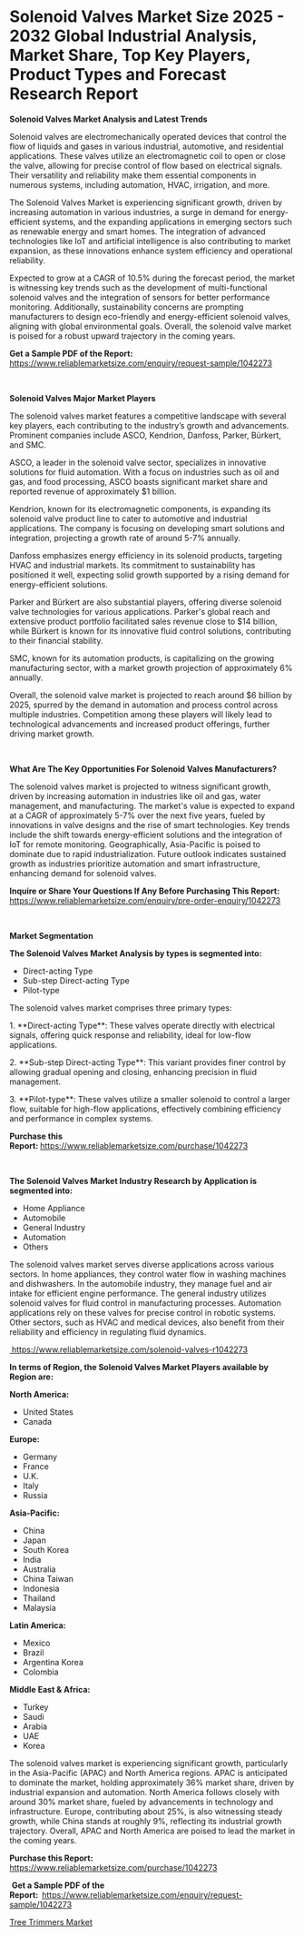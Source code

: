 <p><h1>Solenoid Valves Market Size 2025 - 2032 Global Industrial Analysis, Market Share, Top Key Players, Product Types and Forecast Research Report</h1></p><p><strong>Solenoid Valves Market Analysis and Latest Trends</strong></p>
<p><p>Solenoid valves are electromechanically operated devices that control the flow of liquids and gases in various industrial, automotive, and residential applications. These valves utilize an electromagnetic coil to open or close the valve, allowing for precise control of flow based on electrical signals. Their versatility and reliability make them essential components in numerous systems, including automation, HVAC, irrigation, and more.</p><p>The Solenoid Valves Market is experiencing significant growth, driven by increasing automation in various industries, a surge in demand for energy-efficient systems, and the expanding applications in emerging sectors such as renewable energy and smart homes. The integration of advanced technologies like IoT and artificial intelligence is also contributing to market expansion, as these innovations enhance system efficiency and operational reliability.</p><p>Expected to grow at a CAGR of 10.5% during the forecast period, the market is witnessing key trends such as the development of multi-functional solenoid valves and the integration of sensors for better performance monitoring. Additionally, sustainability concerns are prompting manufacturers to design eco-friendly and energy-efficient solenoid valves, aligning with global environmental goals. Overall, the solenoid valve market is poised for a robust upward trajectory in the coming years.</p></p>
<p><strong>Get a Sample PDF of the Report:&nbsp;</strong> <a href="https://www.reliablemarketsize.com/enquiry/request-sample/1042273?utm_campaign=2532&utm_medium=2&utm_source=Github&utm_content=ia&utm_term=21022025&utm_id=solenoid-valves">https://www.reliablemarketsize.com/enquiry/request-sample/1042273</a></p>
<p>&nbsp;</p>
<p><strong>Solenoid Valves Major Market Players</strong></p>
<p><p>The solenoid valves market features a competitive landscape with several key players, each contributing to the industry’s growth and advancements. Prominent companies include ASCO, Kendrion, Danfoss, Parker, Bürkert, and SMC. </p><p>ASCO, a leader in the solenoid valve sector, specializes in innovative solutions for fluid automation. With a focus on industries such as oil and gas, and food processing, ASCO boasts significant market share and reported revenue of approximately $1 billion.</p><p>Kendrion, known for its electromagnetic components, is expanding its solenoid valve product line to cater to automotive and industrial applications. The company is focusing on developing smart solutions and integration, projecting a growth rate of around 5-7% annually.</p><p>Danfoss emphasizes energy efficiency in its solenoid products, targeting HVAC and industrial markets. Its commitment to sustainability has positioned it well, expecting solid growth supported by a rising demand for energy-efficient solutions.</p><p>Parker and Bürkert are also substantial players, offering diverse solenoid valve technologies for various applications. Parker's global reach and extensive product portfolio facilitated sales revenue close to $14 billion, while Bürkert is known for its innovative fluid control solutions, contributing to their financial stability.</p><p>SMC, known for its automation products, is capitalizing on the growing manufacturing sector, with a market growth projection of approximately 6% annually.</p><p>Overall, the solenoid valve market is projected to reach around $6 billion by 2025, spurred by the demand in automation and process control across multiple industries. Competition among these players will likely lead to technological advancements and increased product offerings, further driving market growth.</p></p>
<p>&nbsp;</p>
<p><strong>What Are The Key Opportunities For Solenoid Valves Manufacturers?</strong></p>
<p><p>The solenoid valves market is projected to witness significant growth, driven by increasing automation in industries like oil and gas, water management, and manufacturing. The market's value is expected to expand at a CAGR of approximately 5-7% over the next five years, fueled by innovations in valve designs and the rise of smart technologies. Key trends include the shift towards energy-efficient solutions and the integration of IoT for remote monitoring. Geographically, Asia-Pacific is poised to dominate due to rapid industrialization. Future outlook indicates sustained growth as industries prioritize automation and smart infrastructure, enhancing demand for solenoid valves.</p></p>
<p><strong>Inquire or Share Your Questions If Any Before Purchasing This Report:</strong> <a href="https://www.reliablemarketsize.com/enquiry/pre-order-enquiry/1042273?utm_campaign=2532&utm_medium=2&utm_source=Github&utm_content=ia&utm_term=21022025&utm_id=solenoid-valves">https://www.reliablemarketsize.com/enquiry/pre-order-enquiry/1042273</a></p>
<p>&nbsp;</p>
<p><strong>Market Segmentation</strong></p>
<p><strong>The Solenoid Valves Market Analysis by types is segmented into:</strong></p>
<p><ul><li>Direct-acting Type</li><li>Sub-step Direct-acting Type</li><li>Pilot-type</li></ul></p>
<p><p>The solenoid valves market comprises three primary types: </p><p>1. **Direct-acting Type**: These valves operate directly with electrical signals, offering quick response and reliability, ideal for low-flow applications. </p><p>2. **Sub-step Direct-acting Type**: This variant provides finer control by allowing gradual opening and closing, enhancing precision in fluid management.</p><p>3. **Pilot-type**: These valves utilize a smaller solenoid to control a larger flow, suitable for high-flow applications, effectively combining efficiency and performance in complex systems.</p></p>
<p><strong>Purchase this Report:&nbsp;</strong><a href="https://www.reliablemarketsize.com/purchase/1042273?utm_campaign=2532&utm_medium=2&utm_source=Github&utm_content=ia&utm_term=21022025&utm_id=solenoid-valves">https://www.reliablemarketsize.com/purchase/1042273</a></p>
<p>&nbsp;</p>
<p><strong>The Solenoid Valves Market Industry Research by Application is segmented into:</strong></p>
<p><ul><li>Home Appliance</li><li>Automobile</li><li>General Industry</li><li>Automation</li><li>Others</li></ul></p>
<p><p>The solenoid valves market serves diverse applications across various sectors. In home appliances, they control water flow in washing machines and dishwashers. In the automobile industry, they manage fuel and air intake for efficient engine performance. The general industry utilizes solenoid valves for fluid control in manufacturing processes. Automation applications rely on these valves for precise control in robotic systems. Other sectors, such as HVAC and medical devices, also benefit from their reliability and efficiency in regulating fluid dynamics.</p></p>
<p><a href="https://www.reliablemarketsize.com/solenoid-valves-r1042273?utm_campaign=2532&utm_medium=2&utm_source=Github&utm_content=ia&utm_term=21022025&utm_id=solenoid-valves">&nbsp;https://www.reliablemarketsize.com/solenoid-valves-r1042273</a></p>
<p><strong>In terms of Region, the Solenoid Valves Market Players available by Region are:</strong></p>
<p>
    <p> <strong> North America: </strong>
        <ul>
            <li>United States</li>
            <li>Canada</li>
        </ul>
        </p> 
    <p> <strong> Europe: </strong>
        <ul>
            <li>Germany</li>
            <li>France</li>
            <li>U.K.</li>
            <li>Italy</li>
            <li>Russia</li>
        </ul>
        </p> 
    <p> <strong> Asia-Pacific: </strong>
        <ul>
            <li>China</li>
            <li>Japan</li>
            <li>South Korea</li>
            <li>India</li>
            <li>Australia</li>
            <li>China Taiwan</li>
            <li>Indonesia</li>
            <li>Thailand</li>
            <li>Malaysia</li>
        </ul>
        </p> 
    <p> <strong> Latin America: </strong>
        <ul>
            <li>Mexico</li>
            <li>Brazil</li>
            <li>Argentina Korea</li>
            <li>Colombia</li>
        </ul>
        </p> 
    <p> <strong> Middle East & Africa: </strong>
        <ul>
            <li>Turkey</li>
            <li>Saudi</li>
            <li>Arabia</li>
            <li>UAE</li>
            <li>Korea</li>
        </ul>
    </p>
    </p>
<p><p>The solenoid valves market is experiencing significant growth, particularly in the Asia-Pacific (APAC) and North America regions. APAC is anticipated to dominate the market, holding approximately 36% market share, driven by industrial expansion and automation. North America follows closely with around 30% market share, fueled by advancements in technology and infrastructure. Europe, contributing about 25%, is also witnessing steady growth, while China stands at roughly 9%, reflecting its industrial growth trajectory. Overall, APAC and North America are poised to lead the market in the coming years.</p></p>
<p><strong>Purchase this Report: </strong><a href="https://www.reliablemarketsize.com/purchase/1042273?utm_campaign=2532&utm_medium=2&utm_source=Github&utm_content=ia&utm_term=21022025&utm_id=solenoid-valves">https://www.reliablemarketsize.com/purchase/1042273</a></p>
<p>&nbsp;<strong>Get a Sample PDF of the Report:&nbsp;&nbsp;</strong><a href="https://www.reliablemarketsize.com/enquiry/request-sample/1042273?utm_campaign=2532&utm_medium=2&utm_source=Github&utm_content=ia&utm_term=21022025&utm_id=solenoid-valves">https://www.reliablemarketsize.com/enquiry/request-sample/1042273</a></p>
<p><strong></strong></p>
<p><p><a href="https://github.com/aistraasinyo/Market-Research-Report-List-1/blob/main/tree-trimmers-market.md?utm_campaign=2532&utm_medium=2&utm_source=Github&utm_content=ia&utm_term=21022025&utm_id=solenoid-valves">Tree Trimmers Market</a></p></p>
